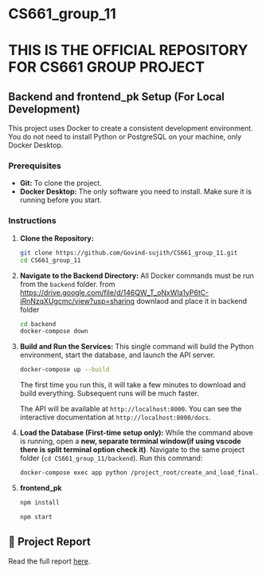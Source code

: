 # CS661_group_11
THIS IS THE OFFICIAL REPOSITORY FOR CS661 GROUP PROJECT 
=======

## Backend and frontend_pk Setup (For Local Development)

This project uses Docker to create a consistent development environment. You do not need to install Python or PostgreSQL on your machine, only Docker Desktop.

### Prerequisites

*   **Git:** To clone the project.
*   **Docker Desktop:** The only software you need to install. Make sure it is running before you start.

### Instructions

1.  **Clone the Repository:**
    ```bash
    git clone https://github.com/Govind-sujith/CS661_group_11.git
    cd CS661_group_11
    ```

2.  **Navigate to the Backend Directory:**
    All Docker commands must be run from the `backend` folder.
    from https://drive.google.com/file/d/146QW_T_oNxWIa1yP6tC-iRnNzqXUgcmc/view?usp=sharing downlaod and place it in backend folder
    ```bash
    cd backend
    docker-compose down
    ```

3.  **Build and Run the Services:**
    This single command will build the Python environment, start the database, and launch the API server.
    ```bash
    docker-compose up --build
    ```
    The first time you run this, it will take a few minutes to download and build everything. Subsequent runs will be much faster.

    The API will be available at `http://localhost:8000`. You can see the interactive documentation at `http://localhost:8000/docs`.

4.  **Load the Database (First-time setup only):**
    While the command above is running, open a **new, separate terminal window(if using vscode there is split terminal option check it)**. Navigate to the same project folder (`cd CS661_group_11/backend`). Run this command:
    ```bash
    docker-compose exec app python /project_root/create_and_load_final.py
    ```
5.  **frontend_pk**
    ```bash
    npm install
    ```
    ```bash
    npm start
    ```       
## 📄 Project Report

Read the full report [here](report_pk.md).

